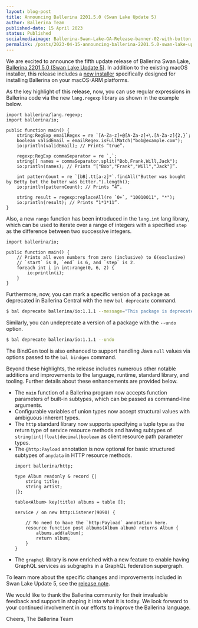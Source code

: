 ```yaml
---
layout: blog-post
title: Announcing Ballerina 2201.5.0 (Swan Lake Update 5)
author: Ballerina Team
published-date: 15 April 2023
status: Published
socialmediaimage: Ballerina-Swan-Lake-GA-Release-banner-02-with-button.png
permalink: /posts/2023-04-15-announcing-ballerina-2201.5.0-swan-lake-update-5/
---
```


<style>.cBlogContent p{white-space: break-spaces !important;}</style>

We are excited to announce the fifth update release of Ballerina Swan Lake, [Ballerina 2201.5.0 (Swan Lake Update 5)](https://ballerina.io/downloads/). In addition to the existing macOS installer, this release includes a [new installer](https://dist.ballerina.io/downloads/2201.5.0/ballerina-2201.5.0-swan-lake-macos-arm-x64.pkg) specifically designed for installing Ballerina on your macOS-ARM platforms.

As the key highlight of this release, now, you can use regular expressions in Ballerina code via the new `lang.regexp` library as shown in the example below.

```ballerina
import ballerina/lang.regexp;
import ballerina/io;

public function main() {
    string:RegExp emailRegex = re `[A-Za-z]+@[A-Za-z]+\.[A-Za-z]{2,}`;
    boolean validEmail = emailRegex.isFullMatch("bob@example.com");
    io:println(validEmail); // Prints “true”.

    regexp:RegExp commaSeparator = re `,`;
    string[] names = commaSeparator.split("Bob,Frank,Will,Jack");
    io:println(names); // Prints “["Bob","Frank","Will","Jack"]”.

    int patternCount = re `[bB].tt[a-z]*`.findAll("Butter was bought by Betty but the butter was bitter.").length();
    io:println(patternCount); // Prints “4”.

    string result = regexp:replaceAll(re `0+`, "10010011", "*");
    io:println(result); // Prints “1*1*11”.
}
```

Also, a new `range` function has been introduced in the `lang.int` lang library, which can be used to iterate over a range of integers with a specified `step` as the difference between two successive integers.

```ballerina
import ballerina/io;

public function main() {
    // Prints all even numbers from zero (inclusive) to 6(exclusive)
    // `start` is 0, `end` is 6, and `step` is 2.
    foreach int i in int:range(0, 6, 2) {
        io:println(i);
    }
}
```

Furthermore, now, you can mark a specific version of a package as deprecated in Ballerina Central with the new `bal deprecate` command.

```bash
$ bal deprecate ballerina/io:1.1.1 --message="This package is deprecated due to a security vulnerability."
```

Similarly, you can undeprecate a version of a package with the `--undo` option.

```bash
$ bal deprecate ballerina/io:1.1.1 --undo
```

The BindGen tool is also enhanced to support handling Java `null` values via options passed to the `bal bindgen` command.

Beyond these highlights, the release includes numerous other notable additions and improvements to the language, runtime, standard library, and tooling. Further details about these enhancements are provided below.

- The `main` function of a Ballerina program now accepts function parameters of built-in subtypes, which can be passed as command-line arguments.
- Configurable variables of union types now accept structural values with ambiguous inherent types.
- The `http` standard library now supports specifying a tuple type as the return type of service resource methods and having subtypes of `string|int|float|decimal|boolean` as client resource path parameter types.
- The `@http:Payload` annotation is now optional for basic structured subtypes of `anydata` in HTTP resource methods. 
    ```ballerina
    import ballerina/http;

    type Album readonly & record {|
        string title;
        string artist;
    |};

    table<Album> key(title) albums = table [];

    service / on new http:Listener(9090) {

        // No need to have the `http:Payload` annotation here.
        resource function post albums(Album album) returns Album {
            albums.add(album);
            return album;
        }
    }
    ```
- The `graphql` library is now enriched with a new feature to enable having GraphQL services as subgraphs in a GraphQL federation supergraph. 

To learn more about the specific changes and improvements included in Swan Lake Update 5, see the [release note](https://ballerina.io/downloads/swan-lake-release-notes/swan-lake-2201.5.0).

We would like to thank the Ballerina community for their invaluable feedback and support in shaping it into what it is today. We look forward to your continued involvement in our efforts to improve the Ballerina language.

Cheers, 
The Ballerina Team

